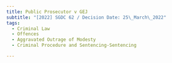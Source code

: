```yaml
---
title: Public Prosecutor v GEJ
subtitle: "[2022] SGDC 62 / Decision Date: 25\_March\_2022"
tags:
  - Criminal Law
  - Offences
  - Aggravated Outrage of Modesty
  - Criminal Procedure and Sentencing-Sentencing

---
```

